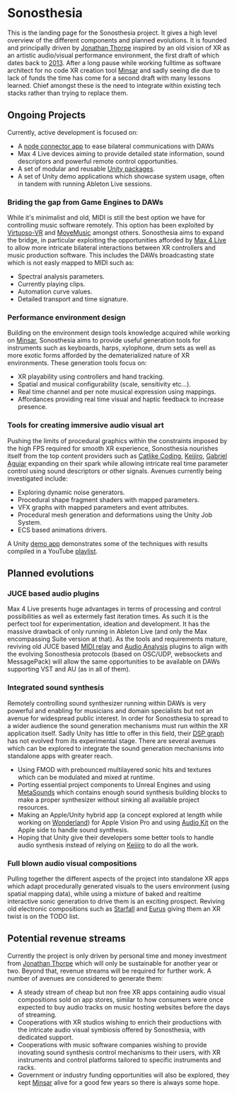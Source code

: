 # Sonosthesia

This is the landing page for the Sonosthesia project. It gives a high level overview of the different components and planned evolutions. It is founded and principally driven by [Jonathan Thorpe](https://www.linkedin.com/in/jonathan-thorpe-811b845b/) inspired by an old vision of XR as an artistic audio/visual performance environment, the first draft of which dates back to [2013](https://github.com/jbat100/sonosthesia-website/blob/master/documents/VSC2013.pdf). After a long pause while working fulltime as software architect for no code XR creation tool [Minsar](https://www.opuscope.com/minsar/overview) and sadly seeing die due to lack of funds the time has come for a second draft with many lessons learned. Chief amongst these is the need to integrate within existing tech stacks rather than trying to replace them. 

## Ongoing Projects

Currently, active development is focused on:

- A [node connector app](https://github.com/jbat100/sonosthesia-daw-connector) to ease bilateral communications with DAWs
- Max 4 Live devices aiming to provide detailed state information, sound descriptors and powerful remote control opportunities.
- A set of modular and reusable [Unity packages](https://github.com/jbat100/sonosthesia-unity-packages).
- A set of Unity demo applications which showcase system usage, often in tandem with running Ableton Live sessions.


### Briding the gap from Game Engines to DAWs

While it's minimalist and old, MIDI is still the best option we have for controlling music software remotely. This option has been exploited by [Virtuoso-VR](https://virtuoso-vr.com/) and [MoveMusic](https://movemusic.com/) amongst others. Sonosthesia aims to expand the bridge, in particular exploiting the opportunities afforded by [Max 4 Live](https://www.ableton.com/en/live/max-for-live/) to allow more intricate bilateral interactions between XR controllers and music production software. This includes the DAWs broadcasting state which is not easly mapped to MIDI such as:

- Spectral analysis parameters.
- Currently playing clips.
- Automation curve values.
- Detailed transport and time signature.

### Performance environment design

Building on the environment design tools knowledge acquired while working on [Minsar](https://www.opuscope.com/minsar/overview), Sonosthesia aims to provide useful generation tools for instruments such as keyboards, harps, xylophone, drum sets as well as more exotic forms afforded by the dematerialized nature of XR environments. These generation tools focus on:

- XR playability using controllers and hand tracking.
- Spatial and musical configurability (scale, sensitivity etc...).
- Real time channel and per note musical expression using mappings.
- Affordances providing real time visual and haptic feedback to increase presence.

### Tools for creating immersive audio visual art

Pushing the limits of procedural graphics within the constraints imposed by the high FPS required for smooth XR experience, Sonosthesia nourishes itself from the top content providers such as [Catlike Coding](https://catlikecoding.com/unity/tutorials/), [Keijiro](https://github.com/keijiro?tab=repositories), [Gabriel Aguiar](https://www.youtube.com/@GabrielAguiarProd) expanding on their spark while allowing intricate real time parameter control using sound descriptors or other signals. Avenues currently being investigated include:

- Exploring dynamic noise generators.
- Procedural shape fragment shaders with mapped parameters.
- VFX graphs with mapped parameters and event attributes.
- Procedural mesh generation and deformations using the Unity Job System.
- ECS based animations drivers.

A Unity [demo app](https://github.com/jbat100/sonosthesia-unity-demo-deform) demonstrates some of the techniques with results compiled in a YouTube [playlist](https://www.youtube.com/playlist?list=PL8HqVGO27FJP4i2wh5F9h6oP8IscdKsg2).

## Planned evolutions

### JUCE based audio plugins

Max 4 Live presents huge advantages in terms of processing and control possibilities as well as extermely fast iteration times. As such it is the perfect tool for experimentation, ideation and development. It has the massive drawback of only running in Ableton Live (and only the Max encompassing Suite version at that). As the tools and requirements mature, reviving old JUCE based [MIDI relay](https://github.com/jbat100/sonosthesia-relay) and [Audio Analysis](https://github.com/jbat100/sonosthesia-analyser) plugins to align with the evolving Sonosthesia protocols (based on OSC/UDP, websockets and MessagePack) will allow the same opportunities to be available on DAWs supporting VST and AU (as in all of them).

### Integrated sound synthesis

Remotely controlling sound synthesizer running within DAWs is very powerful and enabling for musicians and domain specialists but not an avenue for widespread public interest. In order for Sonosthesia to spread to a wider audience the sound generation mechanisms must run within the XR application itself. Sadly Unity has little to offer in this field, their [DSP graph](https://docs.unity3d.com/Packages/com.unity.audio.dspgraph@0.1/manual/index.html) has not evolved from its experimental stage. There are several avenues which can be explored to integrate the sound generation mechanisms into standalone apps with greater reach.

- Using FMOD with prebounced multilayered sonic hits and textures which can be modulated and mixed at runtime.
- Porting essential project components to Unreal Engines and using [MetaSounds](https://docs.unrealengine.com/5.1/en-US/metasounds-in-unreal-engine/) which contains enough sound synthesis building blocks to make a proper synthesizer without sinking all available project resources.
- Making an Apple/Unity hybrid app (a concept explored at length while working on [Wonderland](https://www.opuscope.com/wanderland/overview)) for Apple Vision Pro and using [Audio Kit](https://github.com/AudioKit/Cookbook) on the Apple side to handle sound synthesis. 
- Hoping that Unity give their developers some better tools to handle audio synthesis instead of relying on [Keijiro](https://github.com/keijiro?tab=repositories) to do all the work.


### Full blown audio visual compositions

Pulling together the different aspects of the project into standalone XR apps which adapt procedurally generated visuals to the users environment (using spatial mapping data), while using a mixture of baked and realtime interactive sonic generation to drive them is an exciting prospect. Reviving old electronic compositions such as [Starfall](https://soundcloud.com/jbat100/starfall) and [Eurus](https://soundcloud.com/jbat100/eurus) giving them an XR twist is on the TODO list. 

## Potential revenue streams

Currently the project is only driven by personal time and money investment from [Jonathan Thorpe](https://www.linkedin.com/in/jonathan-thorpe-811b845b/) which will only be sustainable for another year or two. Beyond that, revenue streams will be required for further work. A number of avenues are considered to generate them:

- A steady stream of cheap but non free XR apps containing audio visual compositions sold on app stores, similar to how consumers were once expected to buy audio tracks on music hosting websites before the days of streaming.
- Cooperations with XR studios wishing to enrich their productions with the intricate audio visual symbiosis offered by Sonosthesia, with dedicated support.
- Cooperations with music software companies wishing to provide inovating sound synthesis control mechanisms to their users, with XR instruments and control platforms tailored to specific instruments and racks.
- Government or industry funding opportunities will also be explored, they kept [Minsar](https://www.opuscope.com/minsar/overview) alive for a good few years so there is always some hope.
